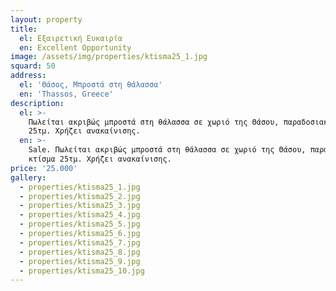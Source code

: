 ```yaml
---
layout: property
title:
  el: Εξαιρετική Ευκαιρία
  en: Excellent Opportunity
image: /assets/img/properties/ktisma25_1.jpg
squard: 50
address:
  el: 'Θάσος, Μπροστά στη θάλασσα'
  en: 'Thassos, Greece'
description:
  el: >-
    Πωλείται ακριβώς μπροστά στη θάλασσα σε χωριό της Θάσου, παραδοσιακό κτίσμα
    25τμ. Χρήζει ανακαίνισης.
  en: >-
    Sale. Πωλείται ακριβώς μπροστά στη θάλασσα σε χωριό της Θάσου, παραδοσιακό
    κτίσμα 25τμ. Χρήζει ανακαίνισης.
price: '25.000'
gallery:
  - properties/ktisma25_1.jpg
  - properties/ktisma25_2.jpg
  - properties/ktisma25_3.jpg
  - properties/ktisma25_4.jpg
  - properties/ktisma25_5.jpg
  - properties/ktisma25_6.jpg
  - properties/ktisma25_7.jpg
  - properties/ktisma25_8.jpg
  - properties/ktisma25_9.jpg
  - properties/ktisma25_10.jpg
---
```

 
